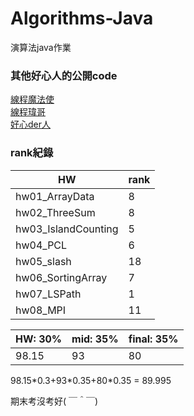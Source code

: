 # Algorithms-Java
演算法java作業

### 其他好心人的公開code
[線程魔法使](https://github.com/liao2000/Algorithms-Meet-Java)  
[線程瑋哥](https://github.com/wei-coding/Algorithm)  
[好心der人](https://github.com/tomy0000000/NCHU-Algorithms)  

### rank紀錄
| HW | rank  |
| -------- | -------- |
| hw01_ArrayData  | 8  |
|hw02_ThreeSum| 8  | 
|hw03_IslandCounting| 5  | 
|hw04_PCL| 6  | 
|hw05_slash| 18  | 
|hw06_SortingArray| 7  |
|hw07_LSPath| 1  |
|hw08_MPI| 11 | 


|HW: 30% |mid: 35%|final: 35%|
| ---- | --|--|
|98.15|93|80|  

98.15\*0.3+93\*0.35+80\*0.35 = 89.995   

期末考沒考好( ￣＾￣)

